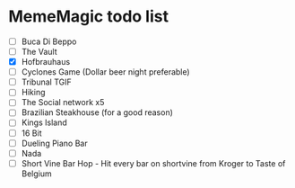 # MemeMagic todo list

 - [ ] Buca Di Beppo
 - [ ] The Vault
 - [x] Hofbrauhaus
 - [ ] Cyclones Game (Dollar beer night preferable)
 - [ ] Tribunal TGIF
 - [ ] Hiking
 - [ ] The Social network x5
 - [ ] Brazilian Steakhouse (for a good reason)
 - [ ] Kings Island
 - [ ] 16 Bit
 - [ ] Dueling Piano Bar
 - [ ] Nada
 - [ ] Short Vine Bar Hop - Hit every bar on shortvine from Kroger to Taste of Belgium
